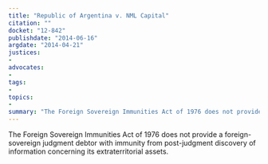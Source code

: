 ```yaml
---
title: "Republic of Argentina v. NML Capital"
citation: ""
docket: "12-842"
publishdate: "2014-06-16"
argdate: "2014-04-21"
justices:
- 
advocates:
- 
tags:
- 
topics:
- 
summary: "The Foreign Sovereign Immunities Act of 1976 does not provide a foreign-sovereign judgment debtor with immunity from post-judgment discovery of information concerning its extraterritorial assets."
---
```

The Foreign Sovereign Immunities Act of 1976 does not provide a foreign-sovereign judgment debtor with immunity from post-judgment discovery of information concerning its extraterritorial assets.

